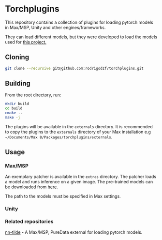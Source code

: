 # Torchplugins

This repository contains a collection of plugins for loading pytorch models in Max/MSP, Unity and other engines/frameworks.

They can load different models, but they were developed to load the models used for [this project.](https://arxiv.org/abs/2210.15306)

## Cloning

```bash
git clone --recursive git@github.com:rodrigodzf/torchplugins.git
```

## Building

From the root directory, run:

```bash
mkdir build
cd build
cmake ..
make -j
```

The plugins will be available in the `externals` directory. It is recommended to copy the plugins to the `externals` directory of your Max installation e.g `~/Documents/Max 8/Packages/torchplugins/externals`.

## Usage

### Max/MSP

An exemplary patcher is available in the `extras` directory. The patcher loads a model and runs inference on a given image. The pre-trained models can be downloaded from [here](https://drive.google.com/drive/folders/1dafuKfNBS-jLKJJZo5iVsO3d6K84xEmh?usp=share_link).

The path to the models must be specified in Max settings.

### Unity

### Related repositories

[nn-tilde](https://github.com/acids-ircam/nn_tilde) - A Max/MSP, PureData external for loading pytorch models.
